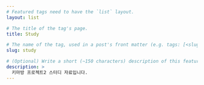 ```yaml
---
# Featured tags need to have the `list` layout.
layout: list

# The title of the tag's page.
title: Study

# The name of the tag, used in a post's front matter (e.g. tags: [<slug>]).
slug: study

# (Optional) Write a short (~150 characters) description of this featured tag.
description: >
  키마방 프로젝트2 스터디 자료입니다.
---
```

